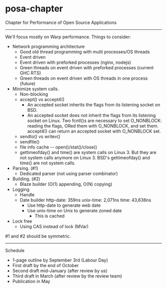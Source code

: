 posa-chapter
============

Chapter for Performance of Open Source Applications

---

We'll focus mostly on Warp performance. Things to consider:

* Network programming architecture
    * Good old thread programming with multi processes/OS threads
    * Event driven
    * Event driven with preforked processes (nginx, nodejs)
    * Green threads on event driven with preforked processes (current GHC RTS)
    * Green threads on event driven with OS threads in one process (future)
* Minimize system calls.
    * Non-blocking
    * accept() vs accept4()
        * An accepted socket inherits the flags from its listening socket
          on BSD.
        * An accepted socket does not inherit the flags from its listening
          socket on Linux. Two fcntl()s are necessary to set O_NONBLOCK:
          reading the flags, ORed them with O_NONBLOCK, and set them.
          accept4() can return an accepted socket with O_NONBLOCK set.
    * sendto() vs writev()
    * sendfile()
    * file info cache -- open()/stat()/close()
    * gettimeofday() and time() are system calls on Linux 3.
      But they are not system calls anymore on Linux 3.
      BSD's gettimeofday() and time() are not system calls.
* Parsing. (#1)
    * Dedicated parser (not using parser combinator)
* Building. (#2)
    * Blaze builder (O(1) appending, O(N) copying)
* Logging
    * Handle
    * Date builder
         http-date:    359ns
         unix-time:  2,071ns
         time:      43,636ns
        * Use http-date to generate web date
        * Use unix-time on Unix to generate zoned date
            * This is cached
* Lock free
    * Using CAS instead of lock (MVar)

#1 and #2 should be symmetric.

---

Schedule

* 1-page outline by September 3rd (Labour Day)
* First draft by the end of October
* Second draft mid-January (after review by us)
* Third draft in March (after review by the review team)
* Publication in May
